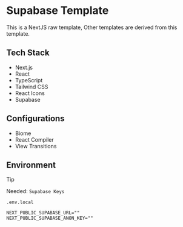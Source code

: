 # Supabase Template
This is a NextJS raw template, Other templates are derived from this template.

## Tech Stack
- Next.js
- React
- TypeScript
- Tailwind CSS
- React Icons
- Supabase

## Configurations
- Biome
- React Compiler
- View Transitions

## Environment 

> [!TIP]
> Needed: `Supabase Keys`

`.env.local`
```
NEXT_PUBLIC_SUPABASE_URL=""
NEXT_PUBLIC_SUPABASE_ANON_KEY=""
```